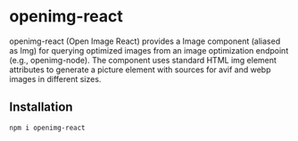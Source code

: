 # openimg-react

openimg-react (Open Image React) provides a Image component (aliased as Img) for querying optimized images from an image optimization endpoint (e.g., openimg-node). The component uses standard HTML img element attributes to generate a picture element with sources for avif and webp images in different sizes.

## Installation

```bash
npm i openimg-react
```

